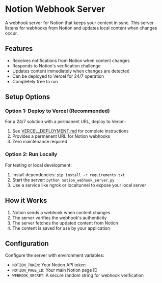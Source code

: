 # Notion Webhook Server

A webhook server for Notion that keeps your content in sync. This server listens for webhooks from Notion and updates local content when changes occur.

## Features

- Receives notifications from Notion when content changes
- Responds to Notion's verification challenge
- Updates content immediately when changes are detected
- Can be deployed to Vercel for 24/7 operation
- Completely free to run

## Setup Options

### Option 1: Deploy to Vercel (Recommended)

For a 24/7 solution with a permanent URL, deploy to Vercel:

1. See [VERCEL_DEPLOYMENT.md](VERCEL_DEPLOYMENT.md) for complete instructions
2. Provides a permanent URL for Notion webhooks
3. Zero maintenance required

### Option 2: Run Locally

For testing or local development:

1. Install dependencies: `pip install -r requirements.txt`
2. Start the server: `python notion_webhook_server.py`
3. Use a service like ngrok or localtunnel to expose your local server

## How it Works

1. Notion sends a webhook when content changes
2. The server verifies the webhook's authenticity
3. The server fetches the updated content from Notion
4. The content is saved for use by your application

## Configuration

Configure the server with environment variables:

- `NOTION_TOKEN`: Your Notion API token
- `NOTION_PAGE_ID`: Your main Notion page ID
- `WEBHOOK_SECRET`: A secure random string for webhook verification 